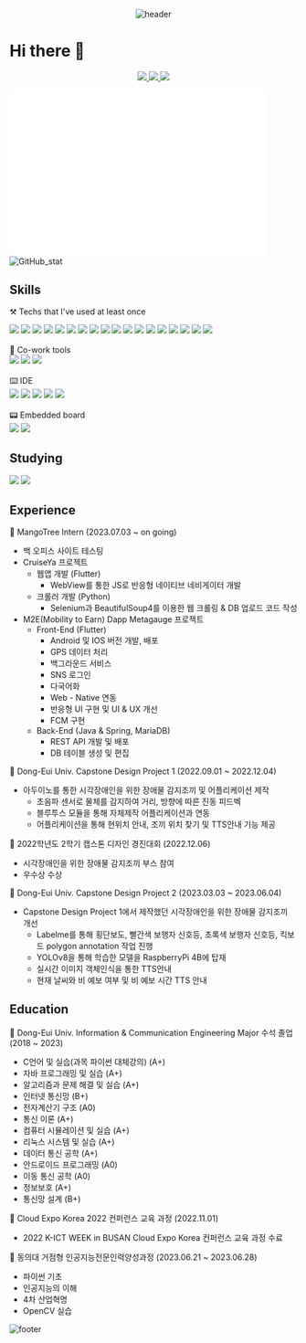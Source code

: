 <div align="center">
  
  ![header](https://capsule-render.vercel.app/api?type=waving&text=3C37&color=gradient&customColorList=30&height=200)
</div>

# Hi there 👋

<div align="center">
  <a href="https://3c37.tistory.com" target="_blank">
    <img src="https://img.shields.io/badge/코딩__일기장-000000?style=flat-square&logo=Tistory&logoColor=white"/>
  </a>
  <a href="https://github.com/3C37" target="_blank">
    <img src="https://img.shields.io/badge/3C37-181717?style=flat-square&logo=GitHub&logoColor=white"/>
  </a>
  <a href="mailto:dooho0421@gmail.com" target="_blank">
    <img src="https://img.shields.io/badge/dooho0421@gmail.com-EA4335?style=flat-square&logo=Gmail&logoColor=white"/>
  </a>  
</div>

<img align="center" src="/github-metrics.svg" alt="Metrics" width="450"> <img src="https://github-readme-stats.vercel.app/api?username=3C37&count_private=true&theme=gruvbox&show_icons=true" alt="GitHub_stat">

<!-- <img src="http://mazassumnida.wtf/api/v2/generate_badge?boj=dooho0421" alt="Solved.ac프로필"> -->

## Skills


⚒️ Techs that I've used at least once

<div>
  <img src="https://img.shields.io/badge/Flutter-02569B?style=flat-square&logo=Flutter&logoColor=white"/>
  <img src="https://img.shields.io/badge/Dart-0175C2?style=flat-square&logo=Dart&logoColor=white"/>
  <img src="https://img.shields.io/badge/Git-F05032?style=flat-square&logo=Git&logoColor=white"/>
  <img src="https://img.shields.io/badge/Java-437291?style=flat-square&logo=OpenJDK&logoColor=white"/>
  <img src="https://img.shields.io/badge/Spring-6DB33F?style=flat-square&logo=Spring&logoColor=white"/>
  <img src="https://img.shields.io/badge/Spring_Boot-6DB33F?style=flat-square&logo=SpringBoot&logoColor=white"/>
  <img src="https://img.shields.io/badge/Python-3776AB?style=flat-square&logo=Python&logoColor=white"/>
  <img src="https://img.shields.io/badge/CSS-1572B6?style=flat-square&logo=CSS3&logoColor=white"/>
  <img src="https://img.shields.io/badge/HTML5-E34F26?style=flat-square&logo=HTML5&logoColor=white"/>
  <img src="https://img.shields.io/badge/JavaScript-F7DF1E?style=flat-square&logo=JavaScript&logoColor=black"/>
  <img src="https://img.shields.io/badge/MariaDB-003545?style=flat-square&logo=MariaDB&logoColor=white"/>
  <img src="https://img.shields.io/badge/SQLite-003B57?style=flat-square&logo=SQLite&logoColor=white"/>
  <img src="https://img.shields.io/badge/PostgreSQL-4169E1?style=flat-square&logo=PostgreSQL&logoColor=white"/>
  <img src="https://img.shields.io/badge/WireShark-1679A7?style=flat-square&logo=WireShark&logoColor=white"/>
  <img src="https://img.shields.io/badge/Ubuntu-E95420?style=flat-square&logo=Ubuntu&logoColor=white"/>
  <img src="https://img.shields.io/badge/OpenCV-5C3EE8?style=flat-square&logo=OpenCV&logoColor=white"/>
  <img src="https://img.shields.io/badge/PyTorch-EE4C2C?style=flat-square&logo=Pytorch&logoColor=white"/>
  <img src="https://img.shields.io/badge/Apache_Tomcat-F8DC75?style=flat-square&logo=ApacheTomcat&logoColor=black"/>
</div>
<br/>
🧰 Co-work tools
<div>
  <img src="https://img.shields.io/badge/GitHub-181717?style=flat-square&logo=GitHub&logoColor=white"/>
  <img src="https://img.shields.io/badge/Figma-F24E1E?style=flat-square&logo=Figma&logoColor=white"/>
  <img src="https://img.shields.io/badge/Notion-000000?style=flat-square&logo=Notion&logoColor=white"/>
</div>
<br/>
⌨️ IDE
<div>
  <img src="https://img.shields.io/badge/VScode-007ACC?style=flat-square&logo=VisualStudioCode&logoColor=white"/>
  <img src="https://img.shields.io/badge/Android_Studio-3DDC84?style=flat-square&logo=AndroidStudio&logoColor=white"/>
  <img src="https://img.shields.io/badge/Intellij_IDEA-000000?style=flat-square&logo=IntellijIDEA&logoColor=white"/>
  <img src="https://img.shields.io/badge/Jupyter_Notebook-F37626?style=flat-square&logo=Jupyter&logoColor=white"/>
  <img src="https://img.shields.io/badge/Eclipse-2C2255?style=flat-square&logo=EclipseIDE&logoColor=white"/>
</div>
<br/>
📟 Embedded board
<div>
  <img src="https://img.shields.io/badge/Raspberry_Pi-A22846?style=flat-square&logo=RaspberryPi&logoColor=white"/>
  <img src="https://img.shields.io/badge/Arduino-00878F?style=flat-square&logo=Arduino&logoColor=white"/>
</div>


## Studying
<div>
  <img src="https://img.shields.io/badge/Spring-6DB33F?style=flat-square&logo=Spring&logoColor=white"/>
  <img src="https://img.shields.io/badge/Spring_Boot-6DB33F?style=flat-square&logo=SpringBoot&logoColor=white"/>
</div>

## Experience


🥭 MangoTree Intern (2023.07.03 ~ on going)
* 백 오피스 사이트 테스팅
* CruiseYa 프로젝트
  * 웹앱 개발 (Flutter)
    * WebView를 통한 JS로 반응형 네이티브 네비게이터 개발
  * 크롤러 개발 (Python)
    * Selenium과 BeautifulSoup4를 이용한 웹 크롤링 & DB 업로드 코드 작성
* M2E(Mobility to Earn) Dapp Metagauge 프로젝트
  * Front-End (Flutter)
    * Android 및 IOS 버전 개발, 배포
    * GPS 데이터 처리
    * 백그라운드 서비스
    * SNS 로그인
    * 다국어화
    * Web - Native 연동
    * 반응형 UI 구현 및 UI & UX 개선
    * FCM 구현
  * Back-End (Java & Spring, MariaDB)
    * REST API 개발 및 배포
    * DB 테이블 생성 및 편집

📜 Dong-Eui Univ. Capstone Design Project 1 (2022.09.01 ~ 2022.12.04)
* 아두이노를 통한 시각장애인을 위한 장애물 감지조끼 및 어플리케이션 제작
  * 초음파 센서로 물체를 감지하여 거리, 방향에 따른 진동 피드벡
  * 블루투스 모듈을 통해 자체제작 어플리케이션과 연동
  * 어플리케이션을 통해 현위치 안내, 조끼 위치 찾기 및 TTS안내 기능 제공

📜 2022학년도 2학기 캡스톤 디자인 경진대회 (2022.12.06)
* 시각장애인을 위한 장애물 감지조끼 부스 참여
* 우수상 수상

📜 Dong-Eui Univ. Capstone Design Project 2 (2023.03.03 ~ 2023.06.04)
* Capstone Design Project 1에서 제작했던 시각장애인을 위한 장애물 감지조끼 개선
  * Labelme를 통해 횡단보도, 빨간색 보행자 신호등, 초록색 보행자 신호등, 킥보드 polygon annotation 작업 진행
  * YOLOv8을 통해 학습한 모델을 RaspberryPi 4B에 탑재
  * 실시간 이미지 객체인식을 통한 TTS안내
  * 현재 날씨와 비 예보 여부 및 비 예보 시간 TTS 안내
 

## Education


🏫 Dong-Eui Univ. Information & Communication Engineering Major 수석 졸업 (2018 ~ 2023)
* C언어 및 실습(과목 파이썬 대체강의) (A+)
* 자바 프로그래밍 및 실습 (A+)
* 알고리즘과 문제 해결 및 실습 (A+)
* 인터넷 통신망 (B+)
* 전자계산기 구조 (A0)
* 통신 이론 (A+)
* 컴퓨터 시뮬레이션 및 실습 (A+)
* 리눅스 시스템 및 실습 (A+)
* 데이터 통신 공학 (A+)
* 안드로이드 프로그래밍 (A0)
* 이동 통신 공학 (A0)
* 정보보호 (A+)
* 통신망 설계 (B+)


📜 Cloud Expo Korea 2022 컨퍼런스 교육 과정 (2022.11.01)
  * 2022 K-ICT WEEK in BUSAN Cloud Expo Korea 컨퍼런스 교육 과정 수료


📜 동의대 거점형 인공지능전문인력양성과정 (2023.06.21 ~ 2023.06.28)
  * 파이썬 기초
  * 인공지능의 이해
  * 4차 산업혁명
  * OpenCV 실습


![footer](https://capsule-render.vercel.app/api?type=rect&color=gradient&customColorList=30)

<!--
**3C37/3C37** is a ✨ _special_ ✨ repository because its `README.md` (this file) appears on your GitHub profile.

Here are some ideas to get you started:

- 🔭 I’m currently working on ...
- 🌱 I’m currently learning ...
- 👯 I’m looking to collaborate on ...
- 🤔 I’m looking for help with ...
- 💬 Ask me about ...
- 📫 How to reach me: ...
- 😄 Pronouns: ...
- ⚡ Fun fact: ...
-->
